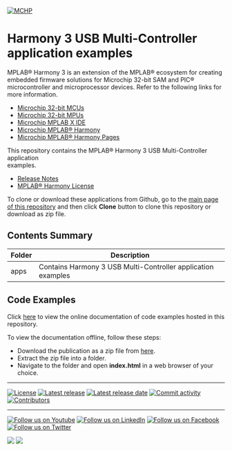 ﻿
[![MCHP](https://www.microchip.com/ResourcePackages/Microchip/assets/dist/images/logo.png)](https://www.microchip.com)

# Harmony 3 USB Multi-Controller application examples

MPLAB® Harmony 3 is an extension of the MPLAB® ecosystem for creating embedded firmware solutions for Microchip 32-bit SAM and PIC® microcontroller and microprocessor devices. Refer to the following links for more information.

-   [Microchip 32-bit MCUs](https://www.microchip.com/design-centers/32-bit)
-   [Microchip 32-bit MPUs](https://www.microchip.com/design-centers/32-bit-mpus)
-   [Microchip MPLAB X IDE](https://www.microchip.com/mplab/mplab-x-ide)
-   [Microchip MPLAB® Harmony](https://www.microchip.com/mplab/mplab-harmony)
-   [Microchip MPLAB® Harmony Pages](https://microchip-mplab-harmony.github.io/)

This repository contains the MPLAB® Harmony 3 USB Multi-Controller application<br /> examples.

-   [Release Notes](release_notes.md)
-   [MPLAB® Harmony License](mplab_harmony_license.md)

To clone or download these applications from Github, go to the [main page of this repository](https://github.com/Microchip-MPLAB-Harmony/usb_apps_multi_controller) and then click **Clone** button to clone this repository or download as zip file. 

## **Contents Summary**

|Folder|Description|
|------|-----------|
|apps|Contains Harmony 3 USB Multi-Controller application examples|

## **Code Examples**
Click [here](https://onlinedocs.microchip.com/v2/keyword-lookup?keyword=USB_APPS_MULTI_CONTROLLER_H3_USB_MULTI_CONTROLLER_APP_EXAMPLES&redirect=true) to view the online documentation of code examples hosted in this repository.

To view the documentation offline, follow these steps:
 - Download the publication as a zip file from [here](https://onlinedocs.microchip.com/download/GUID-1D73D0DE-0E5A-48E1-AA26-AEB1D6792586?type=webhelp).
 - Extract the zip file into a folder.
 - Navigate to the folder and open **index.html** in a web browser of your choice.
 
____

[![License](https://img.shields.io/badge/license-Harmony%20license-orange.svg)](https://github.com/Microchip-MPLAB-Harmony/usb_apps_multi_controller/blob/master/mplab_harmony_license.md)
[![Latest release](https://img.shields.io/github/release/Microchip-MPLAB-Harmony/usb_apps_multi_controller.svg)](https://github.com/Microchip-MPLAB-Harmony/usb_apps_multi_controller/releases/latest)
[![Latest release date](https://img.shields.io/github/release-date/Microchip-MPLAB-Harmony/usb_apps_multi_controller.svg)](https://github.com/Microchip-MPLAB-Harmony/usb_apps_multi_controller/releases/latest)
[![Commit activity](https://img.shields.io/github/commit-activity/y/Microchip-MPLAB-Harmony/usb_apps_multi_controller.svg)](https://github.com/Microchip-MPLAB-Harmony/usb_apps_multi_controller/graphs/commit-activity)
[![Contributors](https://img.shields.io/github/contributors-anon/Microchip-MPLAB-Harmony/usb_apps_multi_controller.svg)](https://github.com/Microchip-MPLAB-Harmony/usb_apps_multi_controller/graphs/contributors)

____

[![Follow us on Youtube](https://img.shields.io/badge/Youtube-Follow%20us%20on%20Youtube-red.svg)](https://www.youtube.com/user/MicrochipTechnology)
[![Follow us on LinkedIn](https://img.shields.io/badge/LinkedIn-Follow%20us%20on%20LinkedIn-blue.svg)](https://www.linkedin.com/company/microchip-technology)
[![Follow us on Facebook](https://img.shields.io/badge/Facebook-Follow%20us%20on%20Facebook-blue.svg)](https://www.facebook.com/microchiptechnology/)
[![Follow us on Twitter](https://img.shields.io/twitter/follow/MicrochipTech.svg?style=social)](https://twitter.com/MicrochipTech)

[![](https://img.shields.io/github/stars/Microchip-MPLAB-Harmony/usb_apps_multi_controller.svg?style=social)]()
[![](https://img.shields.io/github/watchers/Microchip-MPLAB-Harmony/usb_apps_multi_controller.svg?style=social)]()

